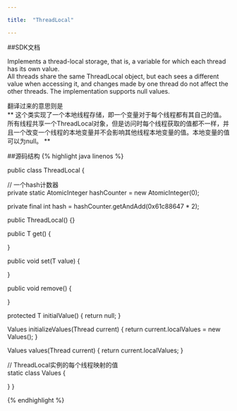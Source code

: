 ```yaml
---

title:	"ThreadLocal"

---
```



##SDK文档

Implements a thread-local storage, that is, a variable for which each thread has its own value.  
All threads share the same ThreadLocal object, but each sees a different value when accessing it, and changes made by one thread do not affect the other threads. The implementation supports null values.

翻译过来的意思则是  
**
这个类实现了一个本地线程存储，即一个变量对于每个线程都有其自己的值。  
所有线程共享一个ThreadLocal对象，但是访问时每个线程获取的值都不一样，并且一个改变一个线程的本地变量并不会影响其他线程本地变量的值。本地变量的值可以为null。
**

##源码结构
{% highlight java linenos %}

public class ThreadLocal<T> {

  // 一个hash计数器  
  private static AtomicInteger hashCounter = new AtomicInteger(0);

  private final int hash = hashCounter.getAndAdd(0x61c88647 * 2);

  public ThreadLocal() {}
	
  public T get()	 {
    			
  }
	
  public void set(T value) {
  			
  }
	
  public void remove() {
						
  }
	
  protected T initialValue() {
    return null;
  }
	
  Values initializeValues(Thread current) {
    return current.localValues = new Values();
  }
	
  Values values(Thread current) {
    return current.localValues;
  }
	
  // ThreadLocal实例的每个线程映射的值  
  static class Values {
		
  }
}

{% endhighlight %}
